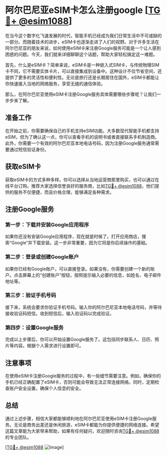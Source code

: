 # 阿尔巴尼亚eSIM卡怎么注册google [[TG💪+ @esim1088](https://t.me/s/esim1088)]

在当今这个数字化飞速发展的时代，智能手机已经成为我们日常生活中不可或缺的一部分。而随着技术的进步，eSIM卡也逐渐走进了人们的视野。对于许多生活在阿尔巴尼亚的朋友来说，如何使用eSIM卡来注册Google服务可能是一个让人感到困惑的问题。今天，我们就来详细聊聊这个话题，帮助大家轻松搞定这一难题。

首先，什么是eSIM卡？简单来说，eSIM卡是一种嵌入式SIM卡，与传统物理SIM卡不同，它不需要实体卡片，可以直接集成到设备中。这种设计不仅节省空间，还提供了更多的灵活性和便利性。无论是旅行还是长期居住在国外，eSIM卡都能让你快速接入当地的网络服务，享受无缝的通信体验。

那么，在阿尔巴尼亚使用eSIM卡注册Google服务具体需要哪些步骤呢？让我们一步步来了解。

## 准备工作

在开始之前，你需要确保自己的手机支持eSIM功能。大多数现代智能手机都支持eSIM，但为了确认这一点，你可以查看手机的说明书或者直接联系手机制造商。此外，你需要一个有效的阿尔巴尼亚本地电话号码，因为注册Google服务通常需要通过短信验证身份。

## 获取eSIM卡

获取eSIM卡的方式多种多样。你可以选择从当地运营商那里购买，也可以通过在线平台订购。推荐大家选择信誉良好的服务商，比如[TG💪+ @esim1088](https://t.me/s/esim1088)，他们提供的服务不仅便捷，而且价格合理，能够满足各种需求。

## 注册Google服务

### 第一步：下载并安装Google应用程序

如果你还没有安装Google应用程序，现在就是时候了。打开应用商店，搜索“Google”并下载安装。这一步非常重要，因为它将是你后续操作的基础。

### 第二步：登录或创建Google账户

如果你已经有Google账户，可以直接登录。如果没有，你需要创建一个新的账户。点击屏幕上的“创建账户”按钮，按照提示输入必要的信息，如姓名、电子邮件地址等。

### 第三步：验证手机号码

接下来，系统会要求你验证手机号码。输入你的阿尔巴尼亚本地电话号码，并等待接收验证码短信。收到短信后，输入验证码以完成验证。

### 第四步：设置Google服务

完成以上步骤后，你可以开始设置Google服务了。这包括同步联系人、日历、照片等内容。根据个人需求进行设置即可。

## 注意事项

在使用eSIM卡注册Google服务的过程中，有一些细节需要注意。例如，确保你的手机已经正确配置了eSIM卡，否则可能会导致无法正常连接网络。同时，定期检查账户安全设置，确保个人信息的安全。

## 总结

通过上述步骤，相信大家都能够顺利地在阿尔巴尼亚使用eSIM卡注册Google服务。无论是商务出差还是休闲旅游，eSIM卡都能为你提供便捷的网络连接。希望这篇文章能为大家带来帮助，如果有任何疑问，欢迎随时咨询[TG💪+ @esim1088](https://t.me/s/esim1088)的专业团队。

[[TG💪+ @esim1088](https://t.me/s/esim1088) ![Image](https://i.postimg.cc/4NQfJmqS/Snipaste-2025-05-13-00-14-12.png)]